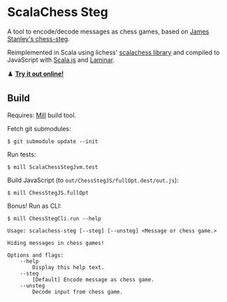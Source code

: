 # ScalaChess Steg

A tool to encode/decode messages as chess games, based on [James Stanley's chess-steg](https://incoherency.co.uk/blog/stories/chess-steg.html).

Reimplemented in Scala using lichess' [scalachess library](https://github.com/ornicar/scalachess)
and compiled to JavaScript with [Scala.js](https://www.scala-js.org/) and [Laminar](https://laminar.dev/).

:chess_pawn: __[Try it out online!](https://carpetscheme.github.io/scalachess-steg/)__


## Build

Requires: [Mill](https://com-lihaoyi.github.io/mill/mill/Intro_to_Mill.html) build tool.

Fetch git submodules:
```
$ git submodule update --init
```
Run tests:
```
$ mill ScalaChessStegJvm.test
```
Build JavaScript (to `out/ChessStegJS/fullOpt.dest/out.js`):    
```
$ mill ChessStegJS.fullOpt
```
Bonus! Run as CLI:
```
$ mill ChessStegCli.run --help

Usage: scalachess-steg [--steg] [--unsteg] <Message or chess game.>

Hiding messages in chess games!

Options and flags:
    --help
        Display this help text.
    --steg
        [Default] Encode message as chess game.
    --unsteg
        Decode input from chess game.
```
